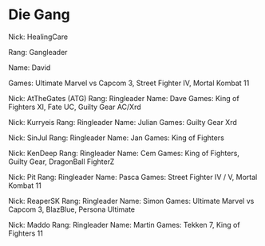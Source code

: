 # Die Gang


Nick: HealingCare

Rang: Gangleader

Name: David

Games: Ultimate Marvel vs Capcom 3, Street Fighter IV, Mortal Kombat 11

Nick: AtTheGates (ATG)
Rang: Ringleader
Name: Dave
Games: King of Fighters XI, Fate UC, Guilty Gear AC/Xrd

Nick: Kurryeis
Rang: Ringleader
Name: Julian
Games: Guilty Gear Xrd

Nick: SinJul
Rang: Ringleader
Name: Jan
Games: King of Fighters

Nick: KenDeep
Rang: Ringleader
Name: Cem
Games: King of Fighters, Guilty Gear, DragonBall FighterZ

Nick: Pit
Rang: Ringleader
Name: Pasca
Games: Street Fighter IV / V, Mortal Kombat 11

Nick: ReaperSK
Rang: Ringleader
Name: Simon
Games: Ultimate Marvel vs Capcom 3, BlazBlue, Persona Ultimate

Nick: Maddo
Rang: Ringleader
Name: Martin
Games: Tekken 7, King of Fighters 11
